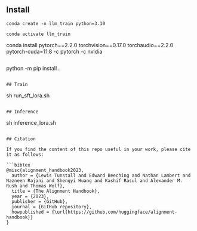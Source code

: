 ## Install
```
conda create -n llm_train python=3.10
```
```
conda activate llm_train
```
conda install pytorch==2.2.0 torchvision==0.17.0 torchaudio==2.2.0 pytorch-cuda=11.8 -c pytorch -c nvidia
```
```
python -m pip install .
```

## Train
```
sh run_sft_lora.sh
```

## Inference
```
sh inference_lora.sh
```

## Citation

If you find the content of this repo useful in your work, please cite it as follows:

```bibtex
@misc{alignment_handbook2023,
  author = {Lewis Tunstall and Edward Beeching and Nathan Lambert and Nazneen Rajani and Shengyi Huang and Kashif Rasul and Alexander M. Rush and Thomas Wolf},
  title = {The Alignment Handbook},
  year = {2023},
  publisher = {GitHub},
  journal = {GitHub repository},
  howpublished = {\url{https://github.com/huggingface/alignment-handbook}}
}
```
